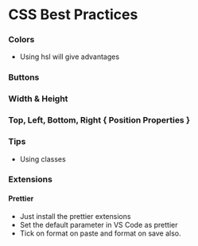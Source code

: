 # CSS Best Practices

### Colors

- Using hsl will give advantages

### Buttons

### Width & Height

### Top, Left, Bottom, Right { Position Properties }

### Tips

- Using classes

### Extensions

#### Prettier

- Just install the prettier extensions
- Set the default parameter in VS Code as prettier
- Tick on format on paste and format on save also.
